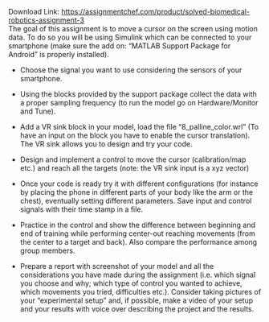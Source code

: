 Download Link: https://assignmentchef.com/product/solved-biomedical-robotics-assignment-3
<br>
The goal of this assignment is to move a cursor on the screen using motion data. To do so you will be using Simulink which can be connected to your smartphone (make sure the add on: “MATLAB Support Package for Android” is properly installed).




<ul>

 <li>Choose the signal you want to use considering the sensors of your smartphone.</li>

</ul>




<ul>

 <li>Using the blocks provided by the support package collect the data with a proper sampling frequency (to run the model go on Hardware/Monitor and Tune).</li>

</ul>




<ul>

 <li>Add a VR sink block in your model, load the file “8_palline_color.wrl” (To have an input on the block you have to enable the cursor translation). The VR sink allows you to design and try your code.</li>

</ul>




<ul>

 <li>Design and implement a control to move the cursor (calibration/map etc.) and reach all the targets (note: the VR sink input is a xyz vector)</li>

</ul>




<ul>

 <li>Once your code is ready try it with different configurations (for instance by placing the phone in different parts of your body like the arm or the chest), eventually setting different parameters. Save input and control signals with their time stamp in a file.</li>

</ul>




<ul>

 <li>Practice in the control and show the difference between beginning and end of training while performing center-out reaching movements (from the center to a target and back). Also compare the performance among group members.</li>

</ul>




<ul>

 <li>Prepare a report with screenshot of your model and all the considerations you have made during the assignment (i.e. which signal you choose and why; which type of control you wanted to achieve, which movements you tried, difficulties etc.). Consider taking pictures of your “experimental setup” and, if possible, make a video of your setup and your results with voice over describing the project and the results.</li>

</ul>











